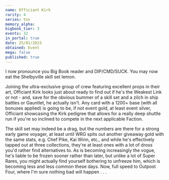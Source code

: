 ```yaml
---
name: Officiant Kirk
rarity: 4
series: tos
memory_alpha:
bigbook_tier: 3
events: 32
in_portal: true
date: 25/01/2023
obtained: Event
mega: false
published: true
---
```


I now pronounce you Big Book reader and DIP/CMD/SUCK. You may now eat the Shelbyville skill set lemon.

Joining the ultra-exclusive group of crew featuring excellent props in their art, Officiant Kirk looks just about ready to find out if he's the Weakest Link or not - and, save for the obvious bummer of a skill set and a zilch in ship battles or Gauntlet, he actually isn't. Any card with a 1200+ base (with all bonuses applied) is going to be, if not event gold, at least event silver, Officiant showcasing the Kirk pedigree that allows for a really deep shuttle run if you're so inclined to compete in the next applicable Faction. 

The skill set may indeed be a drag, but the numbers are there for a strong early game voyager, at least until WRG spits out another giveaway gold with the same stats, e.g. Chef Pike, Kai Winn, etc., and while he's effectively tapped out at three collections, they're at least ones with a lot of dross you'd rather find alternatives to. As is becoming increasingly the vogue, he's liable to be frozen sooner rather than later, but unlike a lot of Super Rares, you might actually find yourself bothering to unfreeze him, which is becoming less and less common these days. Now, full speed to Outpost Four, where I'm sure nothing bad will happen . . .
